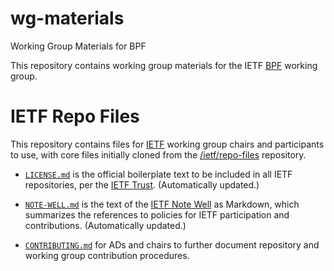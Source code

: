 # wg-materials
Working Group Materials for BPF

This repository contains working group materials for the IETF [BPF](
https://datatracker.ietf.org/wg/bpf/about/) working group.

# IETF Repo Files

This repository contains files for [IETF](https://www.ietf.org/) working group
chairs and participants to use, with core files initially cloned from the
[/ietf/repo-files](/ietf/repo-files) repository.

  * [`LICENSE.md`](LICENSE.md) is the official boilerplate text to be included
    in all IETF repositories, per the [IETF Trust](
    https://trustee.ietf.org/license-for-open-source-repositories.html).
    (Automatically updated.)

  * [`NOTE-WELL.md`](NOTE-WELL.md) is the text of the [IETF Note
    Well](https://www.ietf.org/about/note-well/) as Markdown, which summarizes
    the references to policies for IETF participation and contributions.
    (Automatically updated.)

  * [`CONTRIBUTING.md`](CONTRIBUTING.md) for ADs and chairs to further document
    repository and working group contribution procedures.
